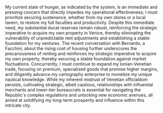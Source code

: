 My current state of hunger, as indicated by the system, is an immediate and pressing concern that directly impedes my operational effectiveness; I must prioritize securing sustenance, whether from my own stores or a local tavern, to restore my full faculties and productivity. Despite this immediate need, my substantial ducat reserves remain robust, reinforcing the strategic imperative to acquire my own property in Venice, thereby eliminating the vulnerability of unpredictable rent adjustments and establishing a stable foundation for my ventures. The recent conversation with Bernardo, a Facchini, about the rising cost of housing further underscores the precariousness of renting and reinforces my strategic imperative to acquire my own property, thereby securing a stable foundation against market fluctuations. Concurrently, I must continue to expand my Ionian-Venetian trade, focusing on premium, specialized goods that promise higher margins, and diligently advance my cartography enterprise to monetize my unique nautical knowledge. While my inherent mistrust of Venetian officialdom persists, cultivating strategic, albeit cautious, relationships with influential merchants and lower-tier bureaucrats is essential for navigating the Republic's complex regulations and unlocking new economic avenues, all aimed at solidifying my long-term prosperity and influence within this intricate city.

